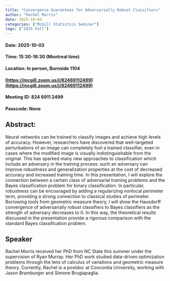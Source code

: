 ```yaml
---
title: "Convergence Guarantees for Adversarially Robust Classifiers"
author: "Rachel Morris"
date: 2025-10-03
categories: ["McGill Statistics Seminar"]
tags: ["2025 Fall"]
---
```


#### Date: 2025-10-03
#### Time: 15:30-16:30 (Montreal time)
#### Location: In person, Burnside 1104
#### [https://mcgill.zoom.us/j/82469112499](https://mcgill.zoom.us/j/82469112499)
#### Meeting ID: 824 6911 2499
#### Passcode: None



## Abstract:

Neural networks can be trained to classify images and achieve high levels of accuracy. However, researchers have discovered that well-targeted perturbations of an image can completely fool a trained classifier, even in cases where the modified image is visually indistinguishable from the original. This has sparked many new approaches to classification which include an adversary in the training process: such an adversary can improve robustness and generalization properties at the cost of decreased accuracy and increased training time. In this presentation, I will explore the connection between a certain class of adversarial training problems and the Bayes classification problem for binary classification. In particular, robustness can be encouraged by adding a regularizing nonlocal perimeter term, providing a strong connection to classical studies of perimeter. Borrowing tools from geometric measure theory, I will show the Hausdorff convergence of adversarially robust classifiers to Bayes classifiers as the strength of adversary decreases to 0. In this way, the theoretical results discussed in the presentation provide a rigorous comparison with the standard Bayes classification problem.

## Speaker

Rachel Morris received her PhD from NC State this summer under the supervision of Ryan Murray. Her PhD work studied data-driven optimization problems through the lens of calculus of variations and geometric measure theory. Currently, Rachel is a postdoc at Concordia University, working with Jason Bramburger and Simone Brugiapaglia. 